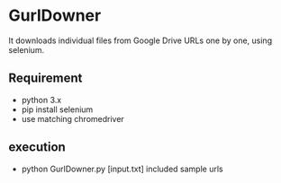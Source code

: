 # GurlDowner
It downloads individual files from Google Drive URLs one by one, using selenium. 

## Requirement
- python 3.x
- pip install selenium
- use matching chromedriver

## execution
- python GurlDowner.py [input.txt]
included sample urls 
